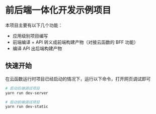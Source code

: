 # 前后端一体化开发示例项目

本项目主要有以下几个功能：

- 应用级别项目编写
- 前端编译 + API 转义成前端构建产物（对接云函数的 BFF 功能）
- 编译 API 出后端构建产物

## 快速开始

在云函数运行时项目已经启动的情况下，运行以下命令，打开网页调试即可

```bash
# 启动后端调试项目
yarn run dev-server

# 启动前端调试项目
yarn run dev-static
```
